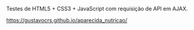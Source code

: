 Testes de HTML5 + CSS3 + JavaScript com requisição de API em AJAX.

https://gustavocrs.github.io/aparecida_nutricao/
